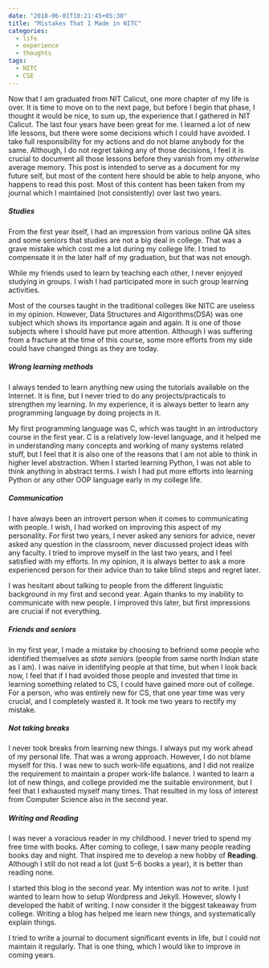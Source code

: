 ```yaml
---
date: "2018-06-01T10:21:45+05:30"
title: "Mistakes That I Made in NITC"
categories:
  - life
  - experience
  - thoughts
tags:
  - NITC
  - CSE
---
```


Now that I am graduated from NIT Calicut, one more chapter of my life is over. It is time to move on to the next page, but before I begin that phase, I thought it would be nice, to sum up, the experience that I gathered in NIT Calicut. The last four years have been great for me. I learned a lot of new life lessons, but there were some decisions which I could have avoided. I take full responsibility for my actions and do not blame anybody for the same. Although, I do not regret taking any of those decisions, I feel it is crucial to document all those lessons before they vanish from my *otherwise* average memory. This post is intended to serve as a document for my future self, but most of the content here should be able to help anyone, who happens to read this post. Most of this content has been taken from my journal which I maintained (not consistently) over last two years.

##### Studies
From the first year itself, I had an impression from various online QA sites and some seniors that studies are not a big deal in college. That was a grave mistake which cost me a lot during my college life. I tried to compensate it in the later half of my graduation, but that was not enough. 

While my friends used to learn by teaching each other, I never enjoyed studying in groups. I wish I had participated more in such group learning activities. 

Most of the courses taught in the traditional colleges like NITC are useless in my opinion. However, Data Structures and Algorithms(DSA) was one subject which shows its importance again and again. It is one of those subjects where I should have put more attention. Although I was suffering from a fracture at the time of this course, some more efforts from my side could have changed things as they are today.


##### Wrong learning methods

I always tended to learn anything new using the tutorials available on the Internet. It is fine, but I never tried to do any projects/practicals to strengthen my learning. In my experience, it is always better to learn any programming language by doing projects in it. 

My first programming language was C, which was taught in an introductory course in the first year. C is a relatively low-level language, and it helped me in understanding many concepts and working of many systems related stuff, but I feel that it is also one of the reasons that I am not able to think in higher level abstraction. When I started learning Python, I was not able to think anything in abstract terms. I wish I had put more efforts into learning Python or any other OOP language early in my college life.

##### Communication

I have always been an introvert person when it comes to communicating with people. I wish, I had worked on improving this aspect of my personality. For first two years, I never asked any seniors for advice, never asked any question in the classroom, never discussed project ideas with any faculty. I tried to improve myself in the last two years, and I feel satisfied with my efforts. In my opinion, it is always better to ask a more experienced person for their advice than to take blind steps and regret later.

I was hesitant about talking to people from the different linguistic background in my first and second year. Again thanks to my inability to communicate with new people. I improved this later, but first impressions are crucial if not everything.

##### Friends and seniors

In my first year, I made a mistake by choosing to befriend some people who identified themselves as *state seniors* (people from same north Indian state as I am). I was naive in identifying people at that time, but when I look back now, I feel that if I had avoided those people and invested that time in learning something related to CS, I could have gained more out of college. For a person, who was entirely new for CS, that one year time was very crucial, and I completely wasted it. It took me two years to rectify my mistake.

##### Not taking breaks

I never took breaks from learning new things. I always put my work ahead of my personal life. That was a wrong approach. However, I do not blame myself for this. I was new to such work-life equations, and I did not realize the requirement to maintain a proper work-life balance. I wanted to learn a lot of new things, and college provided me the suitable environment, but I feel that I exhausted myself many times. That resulted in my loss of interest from Computer Science also in the second year.

##### Writing and Reading

I was never a voracious reader in my childhood. I never tried to spend my free time with books. After coming to college, I saw many people reading books day and night. That inspired me to develop a new hobby of **Reading**. Although I still do not read a lot (just 5-6 books a year), it is better than reading none.

I started this blog in the second year. My intention was *not* to write. I just wanted to learn how to setup Wordpress and Jekyll. However, slowly I developed the habit of writing. I now consider it the biggest takeaway from college. Writing a blog has helped me learn new things, and systematically explain things.

I tried to write a journal to document significant events in life, but I could not maintain it regularly. That is one thing, which I would like to improve in coming years.